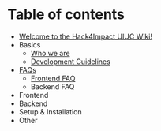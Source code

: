 # Table of contents

* [Welcome to the Hack4Impact UIUC Wiki!](README.md)
* Basics
  * [Who we are](basics/who-we-are.md)
  * [Development Guidelines](basics/development-guidelines.md)
* [FAQs](faqs/README.md)
  * [Frontend FAQ](faqs/frontend-faq.md)
  * Backend FAQ
* Frontend
* Backend
* Setup & Installation
* Other

